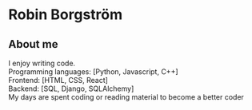 # Robin Borgström

## About me
I enjoy writing code.<br/>
Programming languages: [Python, Javascript, C++]<br/>
Frontend: [HTML, CSS, React]<br/>
Backend: [SQL, Django, SQLAlchemy]<br/>
My days are spent coding or reading material to become a better coder<br/>

<!---
Robinborg/Robinborg is a ✨ special ✨ repository because its `README.md` (this file) appears on your GitHub profile.
You can click the Preview link to take a look at your changes.
--->
